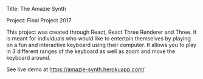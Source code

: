 Title: The Amazie Synth

Project: Final Project 2017

This project was created through React, React Three Renderer and Three. It is meant for individuals who would like to entertain themselves by playing on a fun and interactive keyboard using their computer. It allows you to play in 3 different ranges of the keyboard as well as zoom and move the keyboard around.

See live demo at https://amazie-synth.herokuapp.com/

